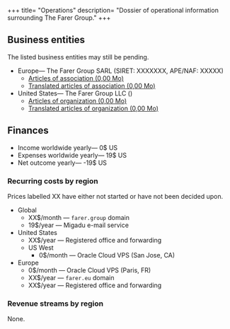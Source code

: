 +++
title= "Operations"
description= "Dossier of operational information surrounding The Farer Group."
+++

## Business entities
The listed business entities may still be pending.

- Europe— The Farer Group SARL (SIRET: XXXXXXX, APE/NAF: XXXXX)
  - [Articles of association (0,00 Mo)](#)
  - [Translated articles of association (0,00 Mo)](#)
- United States— The Farer Group LLC ()
  - [Articles of organization (0,00 Mo)](#)
  - [Translated articles of organization (0,00 Mo)](#)

## Finances
- Income worldwide yearly— 0$ US
- Expenses worldwide yearly— 19$ US
- Net outcome yearly— -19$ US 

### Recurring costs by region
Prices labelled XX have either not started or have not been decided upon.

- Global
  - XX$/month — `farer.group` domain
  - 19$/year — Migadu e-mail service
- United States
  - XX$/year — Registered office and forwarding
  - US West
    - 0$/month — Oracle Cloud VPS (San Jose, CA)
- Europe
  - 0$/month — Oracle Cloud VPS (Paris, FR)
  - XX$/year — `farer.eu` domain
  - XX$/year — Registered office and forwarding

### Revenue streams by region
None.